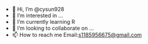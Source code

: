 - 👋 Hi, I’m @cysun928
- 👀 I’m interested in ...
- 🌱 I’m currently learning R
- 💞️ I’m looking to collaborate on ...
- 📫 How to reach me 
     Email:s1185956675@gmail.com

<!---
cysun928/cysun928 is a ✨ special ✨ repository because its `README.md` (this file) appears on your GitHub profile.
You can click the Preview link to take a look at your changes.
--->
